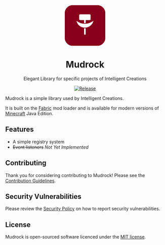 <div align="center">

<img alt="Mudrock Icon" src="icon.png" width="128">

# Mudrock

Elegant Library for specific projects of Intelligent Creations

[![Release](https://img.shields.io/github/v/release/IntelligentCreations/Mudrock?style=for-the-badge&include_prereleases&sort=semver)][releases]

</div>

Mudrock is a simple library used by Intelligent Creations.

It is built on the [Fabric][fabric] mod loader and is available for modern
versions of [Minecraft][minecraft] Java Edition.

## Features

* A simple registry system
* ~~Event listeners~~ *Not Yet Implemented*

## Contributing

Thank you for considering contributing to Mudrock! Please see the
[Contribution Guidelines][contributing].

## Security Vulnerabilities

Please review the [Security Policy][security] on how to report security
vulnerabilities.

## License

Mudrock is open-sourced software licenced under the [MIT license][license].

[contributing]: .github/CONTRIBUTING.md
[fabric]: https://fabricmc.net/
[license]: LICENSE.txt
[minecraft]: https://minecraft.net/
[releases]: https://github.com/IntelligentCreations/Mudrock/releases
[security]: .github/SECURITY.md
